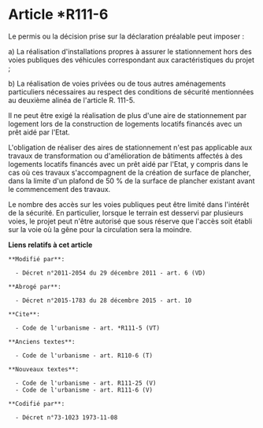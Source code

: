 # Article *R111-6

Le permis ou la décision prise sur la déclaration préalable peut imposer : 

a) La réalisation d'installations propres à assurer le stationnement hors des voies publiques des véhicules correspondant aux
caractéristiques du projet ; 

b) La réalisation de voies privées ou de tous autres aménagements particuliers nécessaires au respect des conditions de
sécurité mentionnées au deuxième alinéa de l'article R. 111-5. 

Il ne peut être exigé la réalisation de plus d'une aire de stationnement par logement lors de la construction de logements
locatifs financés avec un prêt aidé par l'Etat. 

L'obligation de réaliser des aires de stationnement n'est pas applicable aux travaux de transformation ou d'amélioration de
bâtiments affectés à des logements locatifs financés avec un prêt aidé par l'Etat, y compris dans le cas où ces travaux
s'accompagnent de la création de surface de plancher, dans la limite d'un plafond de 50 % de la surface de plancher existant
avant le commencement des travaux. 

Le nombre des accès sur les voies publiques peut être limité dans l'intérêt de la sécurité. En particulier, lorsque le
terrain est desservi par plusieurs voies, le projet peut n'être autorisé que sous réserve que l'accès soit établi sur la voie
où la gêne pour la circulation sera la moindre.

**Liens relatifs à cet article**

	**Modifié par**:

	  - Décret n°2011-2054 du 29 décembre 2011 - art. 6 (VD)

	**Abrogé par**:

	  - Décret n°2015-1783 du 28 décembre 2015 - art. 10

	**Cite**:

	  - Code de l'urbanisme - art. *R111-5 (VT)

	**Anciens textes**:

	  - Code de l'urbanisme - art. R110-6 (T)

	**Nouveaux textes**:

	  - Code de l'urbanisme - art. R111-25 (V)
	  - Code de l'urbanisme - art. R111-6 (V)

	**Codifié par**:

	  - Décret n°73-1023 1973-11-08
